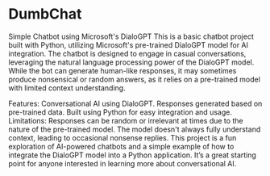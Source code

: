 # DumbChat
Simple Chatbot using Microsoft's DialoGPT
This is a basic chatbot project built with Python, utilizing Microsoft's pre-trained DialoGPT model for AI integration. The chatbot is designed to engage in casual conversations, leveraging the natural language processing power of the DialoGPT model. While the bot can generate human-like responses, it may sometimes produce nonsensical or random answers, as it relies on a pre-trained model with limited context understanding.

Features:
Conversational AI using DialoGPT.
Responses generated based on pre-trained data.
Built using Python for easy integration and usage.
Limitations:
Responses can be random or irrelevant at times due to the nature of the pre-trained model.
The model doesn't always fully understand context, leading to occasional nonsense replies.
This project is a fun exploration of AI-powered chatbots and a simple example of how to integrate the DialoGPT model into a Python application. It’s a great starting point for anyone interested in learning more about conversational AI.
